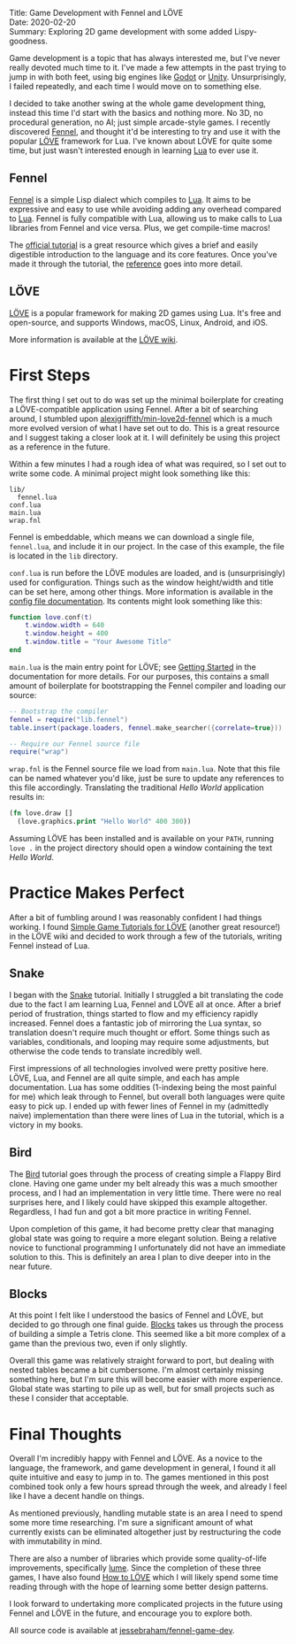 Title:   Game Development with Fennel and LÖVE  
Date:    2020-02-20  
Summary: Exploring 2D game development with some added Lispy-goodness.  


Game development is a topic that has always interested me, but I've never really devoted much time to it. I've made a few attempts in the past trying to jump in with both feet, using big engines like [Godot] or [Unity]. Unsurprisingly, I failed repeatedly, and each time I would move on to something else.

I decided to take another swing at the whole game development thing, instead this time I'd start with the basics and nothing more. No 3D, no procedural generation, no AI; just simple arcade-style games. I recently discovered [Fennel], and thought it'd be interesting to try and use it with the popular [LÖVE] framework for Lua. I've known about LÖVE for quite some time, but just wasn't interested enough in learning [Lua] to ever use it.

[Godot]: https://godotengine.org/
[Unity]: https://unity.com/

## Fennel

[Fennel] is a simple Lisp dialect which compiles to [Lua]. It aims to be expressive and easy to use while avoiding adding any overhead compared to [Lua]. Fennel is fully compatible with Lua, allowing us to make calls to Lua libraries from Fennel and vice versa. Plus, we get compile-time macros!

The [official tutorial] is a great resource which gives a brief and easily digestible introduction to the language and its core features. Once you've made it through the tutorial, the [reference] goes into more detail.

[Fennel]: https://fennel-lang.org/
[Lua]: https://www.lua.org/
[official tutorial]: https://fennel-lang.org/tutorial
[reference]: https://fennel-lang.org/reference

## LÖVE

[LÖVE] is a popular framework for making 2D games using Lua. It's free and open-source, and supports Windows, macOS, Linux, Android, and iOS.

More information is available at the [LÖVE wiki].

[LÖVE]: https://love2d.org/
[LÖVE wiki]: https://love2d.org/wiki/Main_Page

# First Steps

The first thing I set out to do was set up the minimal boilerplate for creating a LÖVE-compatible application using Fennel. After a bit of searching around, I stumbled upon [alexjgriffith/min-love2d-fennel] which is a much more evolved version of what I have set out to do. This is a great resource and I suggest taking a closer look at it. I will definitely be using this project as a reference in the future.

Within a few minutes I had a rough idea of what was required, so I set out to write some code. A minimal project might look something like this:

```text
lib/
  fennel.lua
conf.lua
main.lua
wrap.fnl
```

Fennel is embeddable, which means we can download a single file, `fennel.lua`, and include it in our project. In the case of this example, the file is located in the `lib` directory.

`conf.lua` is run before the LÖVE modules are loaded, and is (unsurprisingly) used for configuration. Things such as the window height/width and title can be set here, among other things. More information is available in the [config file documentation]. Its contents might look something like this:

```lua
function love.conf(t)
    t.window.width = 640
    t.window.height = 400
    t.window.title = "Your Awesome Title"
end
```

`main.lua` is the main entry point for LÖVE; see [Getting Started] in the documentation for more details. For our purposes, this contains a small amount of boilerplate for bootstrapping the Fennel compiler and loading our source:

```lua
-- Bootstrap the compiler
fennel = require("lib.fennel")
table.insert(package.loaders, fennel.make_searcher({correlate=true}))

-- Require our Fennel source file
require("wrap")
```

`wrap.fnl` is the Fennel source file we load from `main.lua`. Note that this file can be named whatever you'd like, just be sure to update any references to this file accordingly. Translating the traditional *Hello World* application results in:

```clojure
(fn love.draw []
  (love.graphics.print "Hello World" 400 300))
```

Assuming LÖVE has been installed and is available on your `PATH`, running `love .` in the project directory should open a window containing the text *Hello World*.

[alexjgriffith/min-love2d-fennel]: https://gitlab.com/alexjgriffith/min-love2d-fennel
[Getting Started]: https://love2d.org/wiki/Getting_Started
[config file documentation]: https://love2d.org/wiki/Config_Files
[Simple Game Tutorials for LÖVE]: https://simplegametutorials.github.io/

# Practice Makes Perfect

After a bit of fumbling around I was reasonably confident I had things working. I found [Simple Game Tutorials for LÖVE] (another great resource!) in the LÖVE wiki and decided to work through a few of the tutorials, writing Fennel instead of Lua.

## Snake

I began with the [Snake] tutorial. Initially I struggled a bit translating the code due to the fact I am learning Lua, Fennel and LÖVE all at once. After a brief period of frustration, things started to flow and my efficiency rapidly increased. Fennel does a fantastic job of mirroring the Lua syntax, so translation doesn't require much thought or effort. Some things such as variables, conditionals, and looping may require some adjustments, but otherwise the code tends to translate incredibly well.

First impressions of all technologies involved were pretty positive here. LÖVE, Lua, and Fennel are all quite simple, and each has ample documentation. Lua has some oddities (1-indexing being the most painful for me) which leak through to Fennel, but overall both languages were quite easy to pick up. I ended up with fewer lines of Fennel in my (admittedly naive) implementation than there were lines of Lua in the tutorial, which is a victory in my books.

[Snake]: https://simplegametutorials.github.io/snake/

## Bird

The [Bird] tutorial goes through the process of creating simple a Flappy Bird clone. Having one game under my belt already this was a much smoother process, and I had an implementation in very little time. There were no real surprises here, and I likely could have skipped this example altogether. Regardless, I had fun and got a bit more practice in writing Fennel.

Upon completion of this game, it had become pretty clear that managing global state was going to require a more elegant solution. Being a relative novice to functional programming I unfortunately did not have an immediate solution to this. This is definitely an area I plan to dive deeper into in the near future.

[Bird]: https://simplegametutorials.github.io/bird/

## Blocks

At this point I felt like I understood the basics of Fennel and LÖVE, but decided to go through one final guide. [Blocks] takes us through the process of building a simple a Tetris clone. This seemed like a bit more complex of a game than the previous two, even if only slightly.

Overall this game was relatively straight forward to port, but dealing with nested tables became a bit cumbersome. I'm almost certainly missing something here, but I'm sure this will become easier with more experience. Global state was starting to pile up as well, but for small projects such as these I consider that acceptable.

[Blocks]: https://simplegametutorials.github.io/blocks/

# Final Thoughts

Overall I'm incredibly happy with Fennel and LÖVE. As a novice to the language, the framework, and game development in general, I found it all quite intuitive and easy to jump in to. The games mentioned in this post combined took only a few hours spread through the week, and already I feel like I have a decent handle on things.

As mentioned previously, handling mutable state is an area I need to spend some more time researching. I'm sure a significant amount of what currently exists can be eliminated altogether just by restructuring the code with immutability in mind.

There are also a number of libraries which provide some quality-of-life improvements, specifically [lume]. Since the completion of these three games, I have also found [How to LÖVE] which I will likely spend some time reading through with the hope of learning some better design patterns.

I look forward to undertaking more complicated projects in the future using Fennel and LÖVE in the future, and encourage you to explore both.

All source code is available at [jessebraham/fennel-game-dev].

[jessebraham/fennel-game-dev]: https://github.com/jessebraham/fennel-game-dev
[lume]: https://github.com/rxi/lume/
[How to LÖVE]: https://sheepolution.com/learn/book/contents
